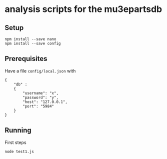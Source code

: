 # analysis scripts for the mu3epartsdb

## Setup
```
npm install --save nano
npm install --save config
```

## Prerequisites
Have a file `config/local.json` with
```
{
    "db" :
    {
        "username": "x",
        "password": "y",
        "host": "127.0.0.1",
        "port": "5984"
    }
}
```

## Running
First steps
```
node test1.js
```
